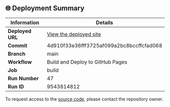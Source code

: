 ## 🌐 Deployment Summary

| Information | Details |
|-------------|---------|
| **Deployed URL** | [View the deployed site](https://First-Matter.github.io/public-demo) |
| **Commit** | 4d910f33e36fff3725af099a2bc8bccffcfad068 |
| **Branch** | main |
| **Workflow** | Build and Deploy to GitHub Pages |
| **Job** | build |
| **Run Number** | 47 |
| **Run ID** | 9543814812 |

To request access to the [source code](https://github.com/First-Matter/flappy-jam-2024), please contact the repository owner.
